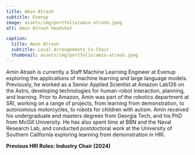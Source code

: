 ```yaml
---
title: Amin Atrash
subtitle: Evenup
image: assets/img/portfolio/amin-atrash.jpeg
alt: Amin Atrash headshot

caption:
  title: Amin Atrash
  subtitle: Local Arrangements Co-Chair
  thumbnail: assets/img/portfolio/amin-atrash.jpeg
---
```

Amin Atrash is currently a Staff Machine Learning Engineer at Evenup exploring the applications of machine learning and large language models.  Previously, he worked as a Senior Applied Scientist at Amazon Lab126 on the Astro, developing technologies for human-robot interaction, planning, and learning.  Prior to Amazon, Amin was part of the robotics department at SRI, working on a range of projects, from learning from demonstration, to autonomous motorcycles, to robots for children with autism.  Amin received his undergraduate and masters degrees from Georgia Tech, and his PhD from McGill University.  He has also spent time at BBN and the Naval Research Lab, and conducted postdoctoral work at the University of Southern California exploring learning from demonstration in HRI.

**Previous HRI Roles:  Industry Chair (2024)**

